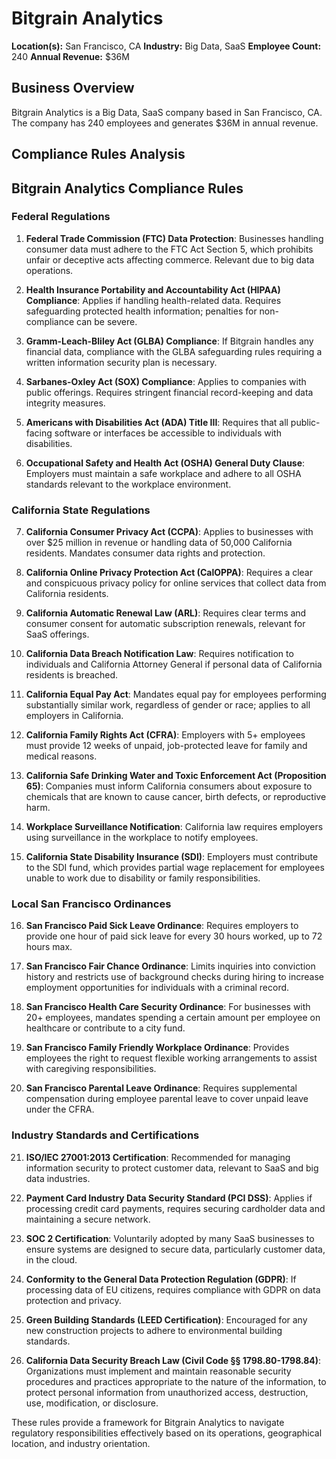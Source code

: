# Bitgrain Analytics

**Location(s):** San Francisco, CA
**Industry:** Big Data, SaaS
**Employee Count:** 240
**Annual Revenue:** $36M

## Business Overview

Bitgrain Analytics is a Big Data, SaaS company based in San Francisco, CA. The company has 240 employees and generates $36M in annual revenue.



## Compliance Rules Analysis

## Bitgrain Analytics Compliance Rules

### Federal Regulations

1. **Federal Trade Commission (FTC) Data Protection**: Businesses handling consumer data must adhere to the FTC Act Section 5, which prohibits unfair or deceptive acts affecting commerce. Relevant due to big data operations.

2. **Health Insurance Portability and Accountability Act (HIPAA) Compliance**: Applies if handling health-related data. Requires safeguarding protected health information; penalties for non-compliance can be severe.

3. **Gramm-Leach-Bliley Act (GLBA) Compliance**: If Bitgrain handles any financial data, compliance with the GLBA safeguarding rules requiring a written information security plan is necessary.

4. **Sarbanes-Oxley Act (SOX) Compliance**: Applies to companies with public offerings. Requires stringent financial record-keeping and data integrity measures.

5. **Americans with Disabilities Act (ADA) Title III**: Requires that all public-facing software or interfaces be accessible to individuals with disabilities.

6. **Occupational Safety and Health Act (OSHA) General Duty Clause**: Employers must maintain a safe workplace and adhere to all OSHA standards relevant to the workplace environment.

### California State Regulations

7. **California Consumer Privacy Act (CCPA)**: Applies to businesses with over $25 million in revenue or handling data of 50,000 California residents. Mandates consumer data rights and protection.

8. **California Online Privacy Protection Act (CalOPPA)**: Requires a clear and conspicuous privacy policy for online services that collect data from California residents.

9. **California Automatic Renewal Law (ARL)**: Requires clear terms and consumer consent for automatic subscription renewals, relevant for SaaS offerings.

10. **California Data Breach Notification Law**: Requires notification to individuals and California Attorney General if personal data of California residents is breached.

11. **California Equal Pay Act**: Mandates equal pay for employees performing substantially similar work, regardless of gender or race; applies to all employers in California.

12. **California Family Rights Act (CFRA)**: Employers with 5+ employees must provide 12 weeks of unpaid, job-protected leave for family and medical reasons.

13. **California Safe Drinking Water and Toxic Enforcement Act (Proposition 65)**: Companies must inform California consumers about exposure to chemicals that are known to cause cancer, birth defects, or reproductive harm.

14. **Workplace Surveillance Notification**: California law requires employers using surveillance in the workplace to notify employees.

15. **California State Disability Insurance (SDI)**: Employers must contribute to the SDI fund, which provides partial wage replacement for employees unable to work due to disability or family responsibilities.

### Local San Francisco Ordinances

16. **San Francisco Paid Sick Leave Ordinance**: Requires employers to provide one hour of paid sick leave for every 30 hours worked, up to 72 hours max.

17. **San Francisco Fair Chance Ordinance**: Limits inquiries into conviction history and restricts use of background checks during hiring to increase employment opportunities for individuals with a criminal record.

18. **San Francisco Health Care Security Ordinance**: For businesses with 20+ employees, mandates spending a certain amount per employee on healthcare or contribute to a city fund.

19. **San Francisco Family Friendly Workplace Ordinance**: Provides employees the right to request flexible working arrangements to assist with caregiving responsibilities.

20. **San Francisco Parental Leave Ordinance**: Requires supplemental compensation during employee parental leave to cover unpaid leave under the CFRA.

### Industry Standards and Certifications

21. **ISO/IEC 27001:2013 Certification**: Recommended for managing information security to protect customer data, relevant to SaaS and big data industries.

22. **Payment Card Industry Data Security Standard (PCI DSS)**: Applies if processing credit card payments, requires securing cardholder data and maintaining a secure network.

23. **SOC 2 Certification**: Voluntarily adopted by many SaaS businesses to ensure systems are designed to secure data, particularly customer data, in the cloud.

24. **Conformity to the General Data Protection Regulation (GDPR)**: If processing data of EU citizens, requires compliance with GDPR on data protection and privacy.

25. **Green Building Standards (LEED Certification)**: Encouraged for any new construction projects to adhere to environmental building standards.

26. **California Data Security Breach Law (Civil Code §§ 1798.80-1798.84)**: Organizations must implement and maintain reasonable security procedures and practices appropriate to the nature of the information, to protect personal information from unauthorized access, destruction, use, modification, or disclosure.

These rules provide a framework for Bitgrain Analytics to navigate regulatory responsibilities effectively based on its operations, geographical location, and industry orientation.
